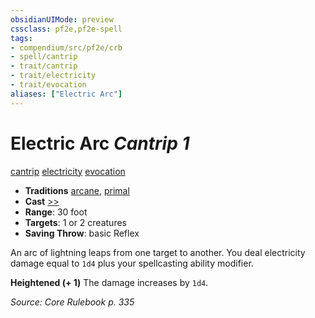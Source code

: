 ```yaml
---
obsidianUIMode: preview
cssclass: pf2e,pf2e-spell
tags:
- compendium/src/pf2e/crb
- spell/cantrip
- trait/cantrip
- trait/electricity
- trait/evocation
aliases: ["Electric Arc"]
---
```

# Electric Arc *Cantrip 1*   
[cantrip](cantrip.md "Cantrip Spell Trait")  [electricity](electricity.md "Electricity Energy & Element Trait")  [evocation](evocation.md "Evocation School Trait")  

- **Traditions** [arcane](arcane.md "Arcane Tradition Trait"), [primal](primal.md "Primal Tradition Trait")
- **Cast** [>>](chapter-9-playing-the-game.md#Actions "Two-Action") 
- **Range**: 30 foot
- **Targets**: 1 or 2 creatures
- **Saving Throw**:  basic Reflex

An arc of lightning leaps from one target to another. You deal electricity damage equal to `1d4` plus your spellcasting ability modifier.

**Heightened (+ 1)** The damage increases by `1d4`.

*Source: Core Rulebook p. 335*